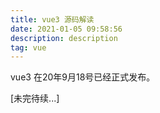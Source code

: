 ```yaml
---
title: vue3 源码解读
date: 2021-01-05 09:58:56
description: description
tag: vue
---
```


vue3 在20年9月18号已经正式发布。

[未完待续...]

